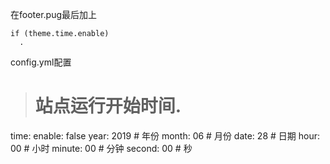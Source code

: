 在footer.pug最后加上
```
if (theme.time.enable)
  .
```
config.yml配置
> # 站点运行开始时间.
  time:
    enable: false
    year: 2019 # 年份
    month: 06 # 月份
    date: 28 # 日期
    hour: 00 # 小时
    minute: 00 # 分钟
    second: 00 # 秒

